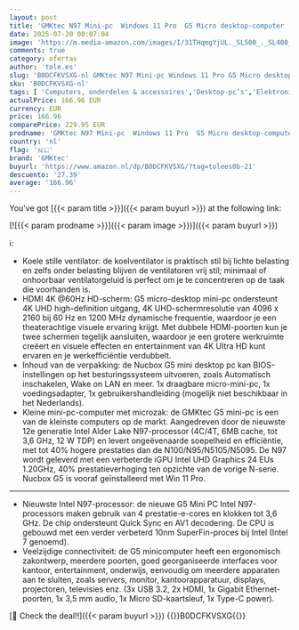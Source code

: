 ```yaml
---
layout: post
title: 'GMKtec N97 Mini-pc  Windows 11 Pro  G5 Micro desktop-computer  12e generatie Intel Alder Lake N97  tot 3 60 GHz  12 GB DDR5 512 GB harde schijf  voor bedrijven  school of kantoor  micro CP'
date: 2025-07-20 00:07:04
image: 'https://m.media-amazon.com/images/I/31THqmgYjUL._SL500_._SL400_.jpg'
comments: true
category: ofertas
author: 'tole.es'
slug: 'B0DCFKVSXG-nl GMKtec N97 Mini-pc Windows 11 Pro G5 Micro desktop-...'
sku: 'B0DCFKVSXG-nl'
tags: [ 'Computers, onderdelen & accessoires','Desktop-pc’s','Elektronica','Mini-pc’s','gmktec','🇳🇱', ]
actualPrice: 166.96 EUR
currency: EUR
price: 166.96
comparePrice: 229.95 EUR
prodname: 'GMKtec N97 Mini-pc  Windows 11 Pro  G5 Micro desktop-computer  12e generatie Intel Alder Lake N97  tot 3 60 GHz  12 GB DDR5 512 GB harde schijf  voor bedrijven  school of kantoor  micro CP'
country: 'nl'
flag: '🇳🇱'
brand: 'GMKtec'
buyurl: 'https://www.amazon.nl/dp/B0DCFKVSXG/?tag=tolees0b-21'
descuento: '27.39'
average: '166.96'
---
```


You've got [{{< param title >}}]({{< param buyurl >}}) at the following link:

[![{{< param prodname >}}]({{< param image >}})]({{< param buyurl >}})

ℹ️:

- Koele stille ventilator: de koelventilator is praktisch stil bij lichte belasting en zelfs onder belasting blijven de ventilatoren vrij stil; minimaal of onhoorbaar ventilatorgeluid is perfect om je te concentreren op de taak die voorhanden is.
- HDMI 4K @60Hz HD-scherm: G5 micro-desktop mini-pc ondersteunt 4K UHD high-definition uitgang, 4K UHD-schermresolutie van 4096 x 2160 bij 60 Hz en 1200 MHz dynamische frequentie, waardoor je een theaterachtige visuele ervaring krijgt. Met dubbele HDMI-poorten kun je twee schermen tegelijk aansluiten, waardoor je een grotere werkruimte creëert en visuele effecten en entertainment van 4K Ultra HD kunt ervaren en je werkefficiëntie verdubbelt.
- Inhoud van de verpakking: de Nucbox G5 mini desktop pc kan BIOS-instellingen op het besturingssysteem uitvoeren, zoals Automatisch inschakelen, Wake on LAN en meer. 1x draagbare micro-mini-pc, 1x voedingsadapter, 1x gebruikershandleiding (mogelijk niet beschikbaar in het Nederlands).
- Kleine mini-pc-computer met microzak: de GMKtec G5 mini-pc is een van de kleinste computers op de markt. Aangedreven door de nieuwste 12e generatie Intel Alder Lake N97-processor (4C/4T, 6MB cache, tot 3,6 GHz, 12 W TDP) en levert ongeëvenaarde soepelheid en efficiëntie, met tot 40% hogere prestaties dan de N100/N95/N5105/N5095. De N97 wordt geleverd met een verbeterde iGPU Intel UHD Graphics 24 EUs 1.20GHz, 40% prestatieverhoging ten opzichte van de vorige N-serie. Nucbox G5 is vooraf geïnstalleerd met Win 11 Pro.
- - - -
- Nieuwste Intel N97-processor: de nieuwe G5 Mini PC Intel N97-processors maken gebruik van 4 prestatie-e-cores en klokken tot 3,6 GHz. De chip ondersteunt Quick Sync en AV1 decodering. De CPU is gebouwd met een verder verbeterd 10nm SuperFin-proces bij Intel (Intel 7 genoemd).
- Veelzijdige connectiviteit: de G5 minicomputer heeft een ergonomisch zakontwerp, meerdere poorten, goed georganiseerde interfaces voor kantoor, entertainment, onderwijs, eenvoudig om meerdere apparaten aan te sluiten, zoals servers, monitor, kantoorapparatuur, displays, projectoren, televisies enz. (3x USB 3.2, 2x HDMI, 1x Gigabit Ethernet-poorten, 1x 3,5 mm audio, 1x Micro SD-kaartsleuf, 1x Type-C power).

[🛒 Check the deal!!]({{< param buyurl >}})
{{<world>}}B0DCFKVSXG{{</world>}}
